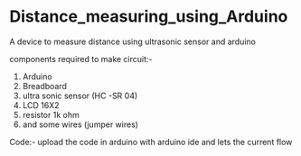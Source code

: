 # Distance_measuring_using_Arduino
A device to measure distance using ultrasonic sensor and arduino

components required to make circuit:-
1. Arduino
2. Breadboard
3. ultra sonic sensor (HC -SR 04)
4. LCD 16X2
5. resistor 1k ohm
6. and some wires (jumper wires)

Code:-
upload the code in arduino with arduino ide and lets the current flow
